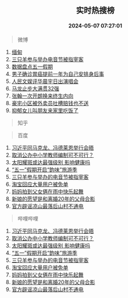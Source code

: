 <div align="center"><h2>实时热搜榜</h2><h4>2024-05-07 07:27:01</h4></div>

> 微博  

1. [缅甸](https://s.weibo.com/weibo?q=%E7%BC%85%E7%94%B8&t=31&band_rank=1&Refer=top)<br />
2. [三只羊参与举办电音节被指宰客](https://s.weibo.com/weibo?q=%23%E4%B8%89%E5%8F%AA%E7%BE%8A%E5%8F%82%E4%B8%8E%E4%B8%BE%E5%8A%9E%E7%94%B5%E9%9F%B3%E8%8A%82%E8%A2%AB%E6%8C%87%E5%AE%B0%E5%AE%A2%23&t=31&band_rank=2&Refer=top)<br />
3. [数据盘点五一假期](https://s.weibo.com/weibo?q=%23%E6%95%B0%E6%8D%AE%E7%9B%98%E7%82%B9%E4%BA%94%E4%B8%80%E5%81%87%E6%9C%9F%23&t=31&band_rank=3&Refer=top)<br />
4. [男子确诊胃癌提前一年为自己安排身后事](https://s.weibo.com/weibo?q=%23%E7%94%B7%E5%AD%90%E7%A1%AE%E8%AF%8A%E8%83%83%E7%99%8C%E6%8F%90%E5%89%8D%E4%B8%80%E5%B9%B4%E4%B8%BA%E8%87%AA%E5%B7%B1%E5%AE%89%E6%8E%92%E8%BA%AB%E5%90%8E%E4%BA%8B%23&t=31&band_rank=4&Refer=top)<br />
5. [人民文娱评华晨宇日出演唱会](https://s.weibo.com/weibo?q=%23%E4%BA%BA%E6%B0%91%E6%96%87%E5%A8%B1%E8%AF%84%E5%8D%8E%E6%99%A8%E5%AE%87%E6%97%A5%E5%87%BA%E6%BC%94%E5%94%B1%E4%BC%9A%23&t=31&band_rank=5&Refer=top)<br />
6. [马龙止步大满贯32强](https://s.weibo.com/weibo?q=%23%E9%A9%AC%E9%BE%99%E6%AD%A2%E6%AD%A5%E5%A4%A7%E6%BB%A1%E8%B4%AF32%E5%BC%BA%23&t=31&band_rank=6&Refer=top)<br />
7. [张翰一次开朗换来终生内向](https://s.weibo.com/weibo?q=%23%E5%BC%A0%E7%BF%B0%E4%B8%80%E6%AC%A1%E5%BC%80%E6%9C%97%E6%8D%A2%E6%9D%A5%E7%BB%88%E7%94%9F%E5%86%85%E5%90%91%23&t=31&band_rank=7&Refer=top)<br />
8. [豪宅小区被外卖员吐槽赔钱也不送](https://s.weibo.com/weibo?q=%23%E8%B1%AA%E5%AE%85%E5%B0%8F%E5%8C%BA%E8%A2%AB%E5%A4%96%E5%8D%96%E5%91%98%E5%90%90%E6%A7%BD%E8%B5%94%E9%92%B1%E4%B9%9F%E4%B8%8D%E9%80%81%23&t=31&band_rank=8&Refer=top)<br />
9. [抑郁女儿叫朋友来家里吃饭了](https://s.weibo.com/weibo?q=%E6%8A%91%E9%83%81%E5%A5%B3%E5%84%BF%E5%8F%AB%E6%9C%8B%E5%8F%8B%E6%9D%A5%E5%AE%B6%E9%87%8C%E5%90%83%E9%A5%AD%E4%BA%86&t=31&band_rank=9&Refer=top)<br />

> 知乎  


> 百度  

1. [习近平同马克龙、冯德莱恩举行会晤](https://www.baidu.com/s?wd=%E4%B9%A0%E8%BF%91%E5%B9%B3%E5%90%8C%E9%A9%AC%E5%85%8B%E9%BE%99%E3%80%81%E5%86%AF%E5%BE%B7%E8%8E%B1%E6%81%A9%E4%B8%BE%E8%A1%8C%E4%BC%9A%E6%99%A4&sa=fyb_news&rsv_dl=fyb_news)<br />
2. [取消公办中小学教师编制可不可行？](https://www.baidu.com/s?wd=%E5%8F%96%E6%B6%88%E5%85%AC%E5%8A%9E%E4%B8%AD%E5%B0%8F%E5%AD%A6%E6%95%99%E5%B8%88%E7%BC%96%E5%88%B6%E5%8F%AF%E4%B8%8D%E5%8F%AF%E8%A1%8C%EF%BC%9F&sa=fyb_news&rsv_dl=fyb_news)<br />
3. [太阳耀斑或达最强级别 影响健康吗](https://www.baidu.com/s?wd=%E5%A4%AA%E9%98%B3%E8%80%80%E6%96%91%E6%88%96%E8%BE%BE%E6%9C%80%E5%BC%BA%E7%BA%A7%E5%88%AB+%E5%BD%B1%E5%93%8D%E5%81%A5%E5%BA%B7%E5%90%97&sa=fyb_news&rsv_dl=fyb_news)<br />
4. [“五一”假期开启“韵味”旅游季](https://www.baidu.com/s?wd=%E2%80%9C%E4%BA%94%E4%B8%80%E2%80%9D%E5%81%87%E6%9C%9F%E5%BC%80%E5%90%AF%E2%80%9C%E9%9F%B5%E5%91%B3%E2%80%9D%E6%97%85%E6%B8%B8%E5%AD%A3&sa=fyb_news&rsv_dl=fyb_news)<br />
5. [三只羊参与举办的电音节被指宰客](https://www.baidu.com/s?wd=%E4%B8%89%E5%8F%AA%E7%BE%8A%E5%8F%82%E4%B8%8E%E4%B8%BE%E5%8A%9E%E7%9A%84%E7%94%B5%E9%9F%B3%E8%8A%82%E8%A2%AB%E6%8C%87%E5%AE%B0%E5%AE%A2&sa=fyb_news&rsv_dl=fyb_news)<br />
6. [淘宝回应大量用户被免单](https://www.baidu.com/s?wd=%E6%B7%98%E5%AE%9D%E5%9B%9E%E5%BA%94%E5%A4%A7%E9%87%8F%E7%94%A8%E6%88%B7%E8%A2%AB%E5%85%8D%E5%8D%95&sa=fyb_news&rsv_dl=fyb_news)<br />
7. [妈妈拍到父女俩在雨中快乐起舞](https://www.baidu.com/s?wd=%E5%A6%88%E5%A6%88%E6%8B%8D%E5%88%B0%E7%88%B6%E5%A5%B3%E4%BF%A9%E5%9C%A8%E9%9B%A8%E4%B8%AD%E5%BF%AB%E4%B9%90%E8%B5%B7%E8%88%9E&sa=fyb_news&rsv_dl=fyb_news)<br />
8. [新娘的愿望是和离婚20年的父母合影](https://www.baidu.com/s?wd=%E6%96%B0%E5%A8%98%E7%9A%84%E6%84%BF%E6%9C%9B%E6%98%AF%E5%92%8C%E7%A6%BB%E5%A9%9A20%E5%B9%B4%E7%9A%84%E7%88%B6%E6%AF%8D%E5%90%88%E5%BD%B1&sa=fyb_news&rsv_dl=fyb_news)<br />
9. [官方辟谣凉山最落后山村不通电](https://www.baidu.com/s?wd=%E5%AE%98%E6%96%B9%E8%BE%9F%E8%B0%A3%E5%87%89%E5%B1%B1%E6%9C%80%E8%90%BD%E5%90%8E%E5%B1%B1%E6%9D%91%E4%B8%8D%E9%80%9A%E7%94%B5&sa=fyb_news&rsv_dl=fyb_news)<br />

> 哔哩哔哩  

1. [习近平同马克龙、冯德莱恩举行会晤](https://www.baidu.com/s?wd=%E4%B9%A0%E8%BF%91%E5%B9%B3%E5%90%8C%E9%A9%AC%E5%85%8B%E9%BE%99%E3%80%81%E5%86%AF%E5%BE%B7%E8%8E%B1%E6%81%A9%E4%B8%BE%E8%A1%8C%E4%BC%9A%E6%99%A4&sa=fyb_news&rsv_dl=fyb_news)<br />
2. [取消公办中小学教师编制可不可行？](https://www.baidu.com/s?wd=%E5%8F%96%E6%B6%88%E5%85%AC%E5%8A%9E%E4%B8%AD%E5%B0%8F%E5%AD%A6%E6%95%99%E5%B8%88%E7%BC%96%E5%88%B6%E5%8F%AF%E4%B8%8D%E5%8F%AF%E8%A1%8C%EF%BC%9F&sa=fyb_news&rsv_dl=fyb_news)<br />
3. [太阳耀斑或达最强级别 影响健康吗](https://www.baidu.com/s?wd=%E5%A4%AA%E9%98%B3%E8%80%80%E6%96%91%E6%88%96%E8%BE%BE%E6%9C%80%E5%BC%BA%E7%BA%A7%E5%88%AB+%E5%BD%B1%E5%93%8D%E5%81%A5%E5%BA%B7%E5%90%97&sa=fyb_news&rsv_dl=fyb_news)<br />
4. [“五一”假期开启“韵味”旅游季](https://www.baidu.com/s?wd=%E2%80%9C%E4%BA%94%E4%B8%80%E2%80%9D%E5%81%87%E6%9C%9F%E5%BC%80%E5%90%AF%E2%80%9C%E9%9F%B5%E5%91%B3%E2%80%9D%E6%97%85%E6%B8%B8%E5%AD%A3&sa=fyb_news&rsv_dl=fyb_news)<br />
5. [三只羊参与举办的电音节被指宰客](https://www.baidu.com/s?wd=%E4%B8%89%E5%8F%AA%E7%BE%8A%E5%8F%82%E4%B8%8E%E4%B8%BE%E5%8A%9E%E7%9A%84%E7%94%B5%E9%9F%B3%E8%8A%82%E8%A2%AB%E6%8C%87%E5%AE%B0%E5%AE%A2&sa=fyb_news&rsv_dl=fyb_news)<br />
6. [淘宝回应大量用户被免单](https://www.baidu.com/s?wd=%E6%B7%98%E5%AE%9D%E5%9B%9E%E5%BA%94%E5%A4%A7%E9%87%8F%E7%94%A8%E6%88%B7%E8%A2%AB%E5%85%8D%E5%8D%95&sa=fyb_news&rsv_dl=fyb_news)<br />
7. [妈妈拍到父女俩在雨中快乐起舞](https://www.baidu.com/s?wd=%E5%A6%88%E5%A6%88%E6%8B%8D%E5%88%B0%E7%88%B6%E5%A5%B3%E4%BF%A9%E5%9C%A8%E9%9B%A8%E4%B8%AD%E5%BF%AB%E4%B9%90%E8%B5%B7%E8%88%9E&sa=fyb_news&rsv_dl=fyb_news)<br />
8. [新娘的愿望是和离婚20年的父母合影](https://www.baidu.com/s?wd=%E6%96%B0%E5%A8%98%E7%9A%84%E6%84%BF%E6%9C%9B%E6%98%AF%E5%92%8C%E7%A6%BB%E5%A9%9A20%E5%B9%B4%E7%9A%84%E7%88%B6%E6%AF%8D%E5%90%88%E5%BD%B1&sa=fyb_news&rsv_dl=fyb_news)<br />
9. [官方辟谣凉山最落后山村不通电](https://www.baidu.com/s?wd=%E5%AE%98%E6%96%B9%E8%BE%9F%E8%B0%A3%E5%87%89%E5%B1%B1%E6%9C%80%E8%90%BD%E5%90%8E%E5%B1%B1%E6%9D%91%E4%B8%8D%E9%80%9A%E7%94%B5&sa=fyb_news&rsv_dl=fyb_news)<br />

